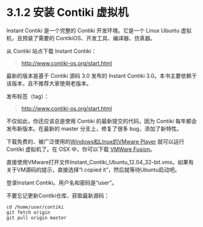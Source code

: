 # 3.1.2 安装 Contiki 虚拟机

Instant Contiki 是一个完整的 Contiki 开发环境。它是一个 Linux Ubuntu 虚拟机，且预装了需要的 ContikiOS、开发工具、编译器、仿真器。

从 Contiki 站点下载 Instant Contiki：

> http://www.contiki-os.org/start.html

最新的版本是基于 Contiki 源码 3.0 发布的 Instant Contiki 3.0。本书主要依赖于该版本，且不推荐大家使用老版本。

发布标签（tag）：

> http://www.contiki-os.org/start.html

不仅如此，你还应该总是使用 Contiki 的最新提交的代码，因为 Contiki 每年都会发布新版本。在最新的 master 分支上，修复了很多 bug，添加了新特性。

下载免费的、被广泛使用的[Windows和LInux的VMware Player](https://my.vmware.com/web/vmware/free#desktop_end_user_computing/vmware_player/6_0) 就可以运行 Contiki 虚拟机了。在 OSX 中，你可以下载 [VMWare Fusion](http://www.vmware.com/products/fusion)。

直接使用VMware打开文件Instant_Contiki_Ubuntu_12.04_32-bit.vmx。如果有关于VM源码的提示，直接选择“I copied it”，然后就等待Ubuntu启动吧。

登录Instant Contiki。用户名和密码是“user”。

不要忘记更新Contiki仓库、获取最新源码：
```
cd /home/user/contiki
git fetch origin
git pull origin master
```